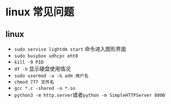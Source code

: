 # linux 常见问题

## linux

* `sudo service lightdm start` 命令进入图形界面
* `sudo busybox udhcpc eht0`
* `kill -9 PID`
* `df -h` 显示硬盘使用情况
* `sudo usermod -a -G adm 用户名`
* `chmod 777 文件名`
* `gcc *.c -shared -o *.so`
* `python3 -m http.server`或者`python -m SimpleHTTPServer 8000`
